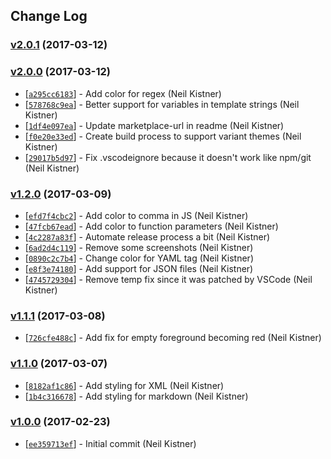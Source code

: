 ## Change Log

### [v2.0.1](https://github.com/wyze/vscode-hybrid-next/releases/tag/v2.0.1) (2017-03-12)



### [v2.0.0](https://github.com/wyze/vscode-hybrid-next/releases/tag/v2.0.0) (2017-03-12)

* [[`a295cc6183`](https://github.com/wyze/vscode-hybrid-next/commit/a295cc6183)] - Add color for regex (Neil Kistner)
* [[`578768c9ea`](https://github.com/wyze/vscode-hybrid-next/commit/578768c9ea)] - Better support for variables in template strings (Neil Kistner)
* [[`1df4e097ea`](https://github.com/wyze/vscode-hybrid-next/commit/1df4e097ea)] - Update marketplace-url in readme (Neil Kistner)
* [[`f0e20e33ed`](https://github.com/wyze/vscode-hybrid-next/commit/f0e20e33ed)] - Create build process to support variant themes (Neil Kistner)
* [[`29017b5d97`](https://github.com/wyze/vscode-hybrid-next/commit/29017b5d97)] - Fix .vscodeignore because it doesn't work like npm/git (Neil Kistner)

### [v1.2.0](https://github.com/wyze/vscode-hybrid-next/releases/tag/v1.2.0) (2017-03-09)

* [[`efd7f4cbc2`](https://github.com/wyze/vscode-hybrid-next/commit/efd7f4cbc2)] - Add color to comma in JS (Neil Kistner)
* [[`47fcb67ead`](https://github.com/wyze/vscode-hybrid-next/commit/47fcb67ead)] - Add color to function parameters (Neil Kistner)
* [[`4c2287a83f`](https://github.com/wyze/vscode-hybrid-next/commit/4c2287a83f)] - Automate release process a bit (Neil Kistner)
* [[`6ad2d4c119`](https://github.com/wyze/vscode-hybrid-next/commit/6ad2d4c119)] - Remove some screenshots (Neil Kistner)
* [[`0890c2c7b4`](https://github.com/wyze/vscode-hybrid-next/commit/0890c2c7b4)] - Change color for YAML tag (Neil Kistner)
* [[`e8f3e74180`](https://github.com/wyze/vscode-hybrid-next/commit/e8f3e74180)] - Add support for JSON files (Neil Kistner)
* [[`4745729304`](https://github.com/wyze/vscode-hybrid-next/commit/4745729304)] - Remove temp fix since it was patched by VSCode (Neil Kistner)

### [v1.1.1](https://github.com/wyze/vscode-hybrid-next/releases/tag/v1.1.1) (2017-03-08)

* [[`726cfe488c`](https://github.com/wyze/vscode-hybrid-next/commit/726cfe488c)] - Add fix for empty foreground becoming red (Neil Kistner)

### [v1.1.0](https://github.com/wyze/vscode-hybrid-next/releases/tag/v1.1.0) (2017-03-07)

* [[`8182af1c86`](https://github.com/wyze/vscode-hybrid-next/commit/8182af1c86)] - Add styling for XML (Neil Kistner)
* [[`1b4c316678`](https://github.com/wyze/vscode-hybrid-next/commit/1b4c316678)] - Add styling for markdown (Neil Kistner)

### [v1.0.0](https://github.com/wyze/vscode-hybrid-next/releases/tag/v1.0.0) (2017-02-23)

* [[`ee359713ef`](https://github.com/wyze/vscode-hybrid-next/commit/ee359713ef)] - Initial commit (Neil Kistner)
